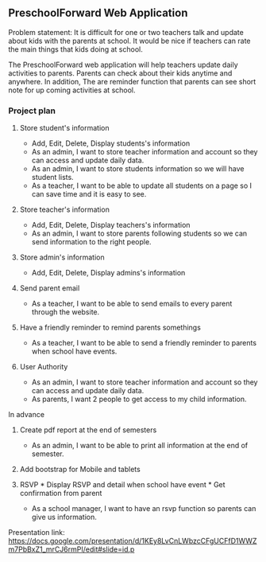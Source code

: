 

## PreschoolForward Web Application
Problem statement:
It is difficult for one or two teachers talk and update about kids with the parents at school.
It would be nice if teachers can rate the main things that kids doing at school. 

The PreschoolForward web application will help teachers update daily activities to parents. 
Parents can check about their kids anytime and anywhere. 
In addition, The are reminder function that parents can see short note for up coming activities at school.


### Project plan
1. Store student's information
    * Add, Edit, Delete, Display students's information
    - As an admin, I want to store teacher information and account so they can access and update daily data.
    - As an admin, I want to store students information so we will have student lists.
    - As a teacher, I want to be able to update all students on a page so I can save time and it is easy to see.

2. Store teacher's information
    * Add, Edit, Delete, Display teachers's information
    - As an admin, I want to store parents following students so we can send information to the right people.

3. Store admin's information
    * Add, Edit, Delete, Display admins's information
4. Send parent email
    - As a teacher, I want to be able to send emails to every parent through the website.

5. Have a friendly reminder to remind parents somethings 
    - As a teacher, I want to be able to send a friendly reminder to parents when school have events.

6. User Authority 
    - As an admin, I want to store teacher information and account so they can access and update daily data.
    - As parents, I want 2 people to get access to my child information.



In advance
1. Create pdf report at the end of semesters
    - As an admin, I want to be able to print all information at the end of semester.

2. Add bootstrap for Mobile and tablets
3. RSVP 
       * Display RSVP and detail when school have event
       * Get confirmation from parent 
    - As a school manager, I want to have an rsvp function so parents can give us information.

Presentation link: https://docs.google.com/presentation/d/1KEy8LvCnLWbzcCFgUCFfD1WWZm7PbBxZ1_mrCJ6rmPI/edit#slide=id.p

